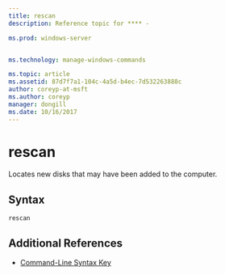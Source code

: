 ```yaml
---
title: rescan
description: Reference topic for **** - 

ms.prod: windows-server


ms.technology: manage-windows-commands

ms.topic: article
ms.assetid: 87d7f7a1-104c-4a5d-b4ec-7d532263888c
author: coreyp-at-msft
ms.author: coreyp
manager: dongill
ms.date: 10/16/2017
---
```


# rescan



Locates new disks that may have been added to the computer.

## Syntax

```
rescan
```

## Additional References

- [Command-Line Syntax Key](command-line-syntax-key.md)

